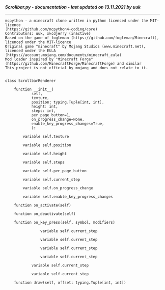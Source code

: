 ***Scrollbar.py - documentation - last updated on 13.11.2021 by uuk***
___

    mcpython - a minecraft clone written in python licenced under the MIT-licence 
    (https://github.com/mcpython4-coding/core)
    Contributors: uuk, xkcdjerry (inactive)
    Based on the game of fogleman (https://github.com/fogleman/Minecraft), licenced under the MIT-licence
    Original game "minecraft" by Mojang Studios (www.minecraft.net), licenced under the EULA
    (https://account.mojang.com/documents/minecraft_eula)
    Mod loader inspired by "Minecraft Forge" (https://github.com/MinecraftForge/MinecraftForge) and similar
    This project is not official by mojang and does not relate to it.


    class ScrollbarRenderer

        function __init__(
                self,
                texture,
                position: typing.Tuple[int, int],
                height: int,
                steps: int,
                per_page_button=1,
                on_progress_change=None,
                enable_key_progress_changes=True,
                ):

            variable self.texture

            variable self.position

            variable self.height

            variable self.steps

            variable self.per_page_button

            variable self.current_step

            variable self.on_progress_change

            variable self.enable_key_progress_changes

        function on_activate(self)

        function on_deactivate(self)

        function on_key_press(self, symbol, modifiers)

                    variable self.current_step

                    variable self.current_step

                    variable self.current_step

                    variable self.current_step

                variable self.current_step

                variable self.current_step

        function draw(self, offset: typing.Tuple[int, int])